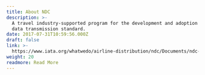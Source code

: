 ```yaml
---
title: About NDC
description: >-
  A travel industry-supported program for the development and adoption of a new
  data transmission standard.
date: 2017-07-31T10:59:56.000Z
draft: false
link: >-
  https://www.iata.org/whatwedo/airline-distribution/ndc/Documents/ndc-standard-presentation.pdf
weight: 20
readmore: Read More
---
```


